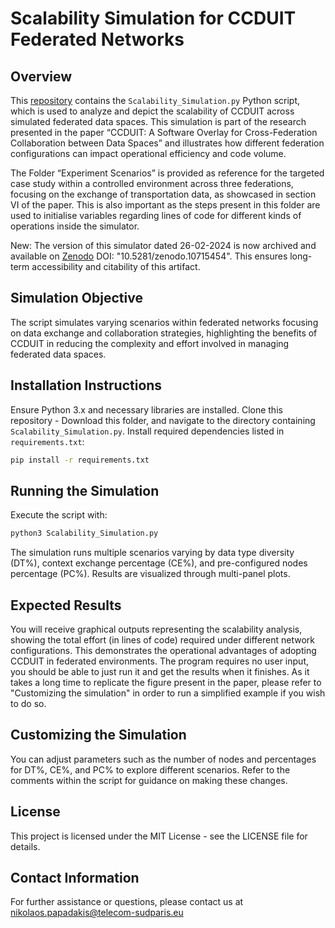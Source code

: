 
# Scalability Simulation for CCDUIT Federated Networks

## Overview

This [repository](https://github.com/satrai-lab/ccduit-simulator/) contains the `Scalability_Simulation.py` Python script, which is used to analyze and depict the scalability of CCDUIT across simulated federated data spaces. This simulation is part of the research presented in the paper “CCDUIT: A Software Overlay for Cross-Federation Collaboration between Data Spaces” and illustrates how different federation configurations can impact operational efficiency and code volume.

The Folder “Experiment Scenarios” is provided as reference for the targeted case study within a controlled environment across three federations, focusing on the exchange of transportation data, as showcased in section VI of the paper. This is also important as the steps present in this folder are used to initialise variables regarding lines of code for different kinds of operations inside the simulator.

New: The version of this simulator dated 26-02-2024 is now archived and available on [Zenodo]() DOI: "10.5281/zenodo.10715454". This ensures long-term accessibility and citability of this artifact.

## Simulation Objective

The script simulates varying scenarios within federated networks focusing on data exchange and collaboration strategies, highlighting the benefits of CCDUIT in reducing the complexity and effort involved in managing federated data spaces.

## Installation Instructions

Ensure Python 3.x and necessary libraries are installed. Clone this repository - Download this folder, and navigate to the directory containing `Scalability_Simulation.py`. Install required dependencies listed in `requirements.txt`:

```bash
pip install -r requirements.txt
```

## Running the Simulation

Execute the script with:

```bash
python3 Scalability_Simulation.py
```

The simulation runs multiple scenarios varying by data type diversity (DT%), context exchange percentage (CE%), and pre-configured nodes percentage (PC%). Results are visualized through multi-panel plots.

## Expected Results

You will receive graphical outputs representing the scalability analysis, showing the total effort (in lines of code) required under different network configurations. This demonstrates the operational advantages of adopting CCDUIT in federated environments. The program requires no user input, you should be able to just run it and get the results when it finishes. As it takes a long time to replicate the figure present in the paper, please refer to "Customizing the simulation" in order to run a simplified example if you wish to do so.

## Customizing the Simulation

You can adjust parameters such as the number of nodes and percentages for DT%, CE%, and PC% to explore different scenarios. Refer to the comments within the script for guidance on making these changes.

## License

This project is licensed under the MIT License - see the LICENSE file for details.

## Contact Information

For further assistance or questions, please contact us at nikolaos.papadakis@telecom-sudparis.eu 
